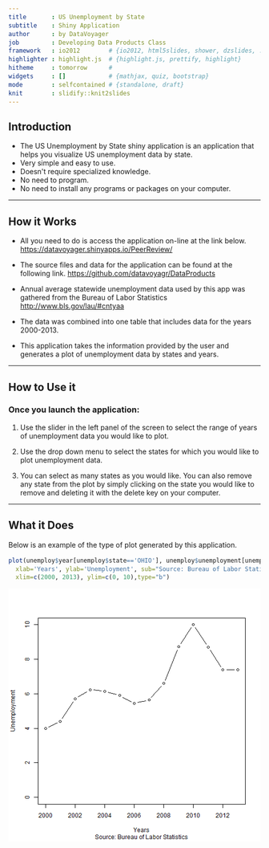 ```yaml
---
title       : US Unemployment by State 
subtitle    : Shiny Application
author      : by DataVoyager
job         : Developing Data Products Class
framework   : io2012        # {io2012, html5slides, shower, dzslides, ...}
highlighter : highlight.js  # {highlight.js, prettify, highlight}
hitheme     : tomorrow      # 
widgets     : []            # {mathjax, quiz, bootstrap}
mode        : selfcontained # {standalone, draft}
knit        : slidify::knit2slides
---
```


## Introduction

* The US Unemployment by State shiny application is an application that helps you visualize US unemployment data by state.
* Very simple and easy to use.
* Doesn't require specialized knowledge.
* No need to program.
* No need to install any programs or packages on your computer.

---

## How it Works

* All you need to do is access the application on-line at the link below. 
https://datavoyager.shinyapps.io/PeerReview/

* The source files and data for the application can be found at the following link.
https://github.com/datavoyagr/DataProducts

* Annual average statewide unemployment data used by this app was gathered from the Bureau of Labor Statistics http://www.bls.gov/lau/#cntyaa

* The data was combined into one table that includes data for the years 2000-2013.

* This application takes the information provided by the user and generates a plot of unemployment data by states and years. 

---

## How to Use it
### Once you launch the application:

1. Use the slider in the left panel of the screen to select the range of years of unemployment data you would like to plot.

2. Use the drop down menu to select the states for which you would like to plot unemployment data. 

3. You can select as many states as you would like. You can also remove any state from the plot by simply clicking on the state you would like to remove and deleting it with the delete key on your computer.






---

## What it Does

Below is an example of the type of plot generated by this application.


```r
plot(unemploy$year[unemploy$state=='OHIO'], unemploy$unemployment[unemploy$state=='OHIO'],
  xlab='Years', ylab='Unemployment', sub="Source: Bureau of Labor Statistics",
  xlim=c(2000, 2013), ylim=c(0, 10),type="b")
```

![plot of chunk unnamed-chunk-2](assets/fig/unnamed-chunk-2.png) 










